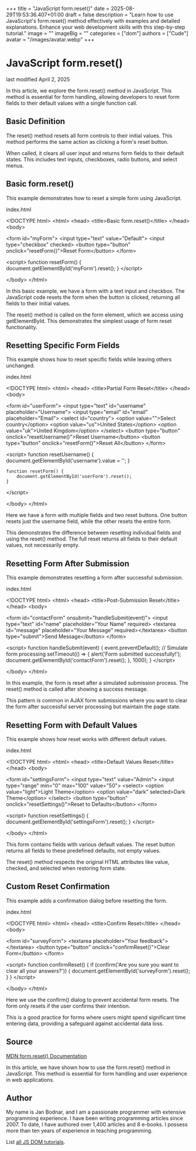 +++
title = "JavaScript form.reset()"
date = 2025-08-29T19:53:36.407+01:00
draft = false
description = "Learn how to use JavaScript's form.reset() method effectively with examples and detailed explanations. Enhance your web development skills with this step-by-step tutorial."
image = ""
imageBig = ""
categories = ["dom"]
authors = ["Cude"]
avatar = "/images/avatar.webp"
+++

# JavaScript form.reset()

last modified April 2, 2025

In this article, we explore the form.reset() method in JavaScript.
This method is essential for form handling, allowing developers to reset form
fields to their default values with a single function call.

## Basic Definition

The reset() method resets all form controls to their initial values.
This method performs the same action as clicking a form's reset button.

When called, it clears all user input and returns form fields to their default
states. This includes text inputs, checkboxes, radio buttons, and select menus.

## Basic form.reset()

This example demonstrates how to reset a simple form using JavaScript.

index.html
    

&lt;!DOCTYPE html&gt;
&lt;html&gt;
&lt;head&gt;
    &lt;title&gt;Basic form.reset()&lt;/title&gt;
&lt;/head&gt;
&lt;body&gt;

&lt;form id="myForm"&gt;
    &lt;input type="text" value="Default"&gt;
    &lt;input type="checkbox" checked&gt;
    &lt;button type="button" onclick="resetForm()"&gt;Reset Form&lt;/button&gt;
&lt;/form&gt;

&lt;script&gt;
    function resetForm() {
        document.getElementById('myForm').reset();
    }
&lt;/script&gt;

&lt;/body&gt;
&lt;/html&gt;

In this basic example, we have a form with a text input and checkbox. The
JavaScript code resets the form when the button is clicked, returning all
fields to their initial values.

The reset() method is called on the form element, which we access
using getElementById. This demonstrates the simplest usage of form
reset functionality.

## Resetting Specific Form Fields

This example shows how to reset specific fields while leaving others unchanged.

index.html
    

&lt;!DOCTYPE html&gt;
&lt;html&gt;
&lt;head&gt;
    &lt;title&gt;Partial Form Reset&lt;/title&gt;
&lt;/head&gt;
&lt;body&gt;

&lt;form id="userForm"&gt;
    &lt;input type="text" id="username" placeholder="Username"&gt;
    &lt;input type="email" id="email" placeholder="Email"&gt;
    &lt;select id="country"&gt;
        &lt;option value=""&gt;Select country&lt;/option&gt;
        &lt;option value="us"&gt;United States&lt;/option&gt;
        &lt;option value="uk"&gt;United Kingdom&lt;/option&gt;
    &lt;/select&gt;
    &lt;button type="button" onclick="resetUsername()"&gt;Reset Username&lt;/button&gt;
    &lt;button type="button" onclick="resetForm()"&gt;Reset All&lt;/button&gt;
&lt;/form&gt;

&lt;script&gt;
    function resetUsername() {
        document.getElementById('username').value = '';
    }
    
    function resetForm() {
        document.getElementById('userForm').reset();
    }
&lt;/script&gt;

&lt;/body&gt;
&lt;/html&gt;

Here we have a form with multiple fields and two reset buttons. One button resets
just the username field, while the other resets the entire form.

This demonstrates the difference between resetting individual fields and using
the reset() method. The full reset returns all fields to their
default values, not necessarily empty.

## Resetting Form After Submission

This example demonstrates resetting a form after successful submission.

index.html
    

&lt;!DOCTYPE html&gt;
&lt;html&gt;
&lt;head&gt;
    &lt;title&gt;Post-Submission Reset&lt;/title&gt;
&lt;/head&gt;
&lt;body&gt;

&lt;form id="contactForm" onsubmit="handleSubmit(event)"&gt;
    &lt;input type="text" id="name" placeholder="Your Name" required&gt;
    &lt;textarea id="message" placeholder="Your Message" required&gt;&lt;/textarea&gt;
    &lt;button type="submit"&gt;Send Message&lt;/button&gt;
&lt;/form&gt;

&lt;script&gt;
    function handleSubmit(event) {
        event.preventDefault();
        // Simulate form processing
        setTimeout(() =&gt; {
            alert('Form submitted successfully!');
            document.getElementById('contactForm').reset();
        }, 1000);
    }
&lt;/script&gt;

&lt;/body&gt;
&lt;/html&gt;

In this example, the form is reset after a simulated submission process. The
reset() method is called after showing a success message.

This pattern is common in AJAX form submissions where you want to clear the form
after successful server processing but maintain the page state.

## Resetting Form with Default Values

This example shows how reset works with different default values.

index.html
    

&lt;!DOCTYPE html&gt;
&lt;html&gt;
&lt;head&gt;
    &lt;title&gt;Default Values Reset&lt;/title&gt;
&lt;/head&gt;
&lt;body&gt;

&lt;form id="settingsForm"&gt;
    &lt;input type="text" value="Admin"&gt;
    &lt;input type="range" min="0" max="100" value="50"&gt;
    &lt;select&gt;
        &lt;option value="light"&gt;Light Theme&lt;/option&gt;
        &lt;option value="dark" selected&gt;Dark Theme&lt;/option&gt;
    &lt;/select&gt;
    &lt;button type="button" onclick="resetSettings()"&gt;Reset to Defaults&lt;/button&gt;
&lt;/form&gt;

&lt;script&gt;
    function resetSettings() {
        document.getElementById('settingsForm').reset();
    }
&lt;/script&gt;

&lt;/body&gt;
&lt;/html&gt;

This form contains fields with various default values. The reset button returns
all fields to these predefined defaults, not empty values.

The reset() method respects the original HTML attributes like
value, checked, and selected when
restoring form state.

## Custom Reset Confirmation

This example adds a confirmation dialog before resetting the form.

index.html
    

&lt;!DOCTYPE html&gt;
&lt;html&gt;
&lt;head&gt;
    &lt;title&gt;Confirm Reset&lt;/title&gt;
&lt;/head&gt;
&lt;body&gt;

&lt;form id="surveyForm"&gt;
    &lt;textarea placeholder="Your feedback"&gt;&lt;/textarea&gt;
    &lt;button type="button" onclick="confirmReset()"&gt;Clear Form&lt;/button&gt;
&lt;/form&gt;

&lt;script&gt;
    function confirmReset() {
        if (confirm('Are you sure you want to clear all your answers?')) {
            document.getElementById('surveyForm').reset();
        }
    }
&lt;/script&gt;

&lt;/body&gt;
&lt;/html&gt;

Here we use the confirm() dialog to prevent accidental form resets.
The form only resets if the user confirms their intention.

This is a good practice for forms where users might spend significant time
entering data, providing a safeguard against accidental data loss.

## Source

[MDN form.reset() Documentation](https://developer.mozilla.org/en-US/docs/Web/API/HTMLFormElement/reset)

In this article, we have shown how to use the form.reset() method
in JavaScript. This method is essential for form handling and user experience
in web applications.

## Author

My name is Jan Bodnar, and I am a passionate programmer with extensive
programming experience. I have been writing programming articles since 2007.
To date, I have authored over 1,400 articles and 8 e-books. I possess more
than ten years of experience in teaching programming.

List [all JS DOM tutorials](/all/#dom).